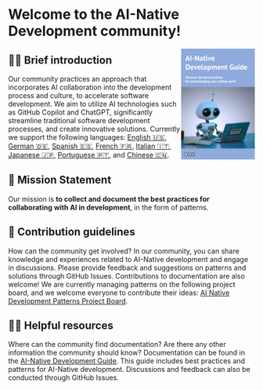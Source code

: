 # Welcome to the AI-Native Development community!

<img align="right" src="/profile/top.png" title="AI Native Development Guide" width="30%">

## 🙋‍♀️ Brief introduction

Our community practices an approach that incorporates AI collaboration into the development process and culture, to accelerate software development. We aim to utilize AI technologies such as GitHub Copilot and ChatGPT, significantly streamline traditional software development processes, and create innovative solutions. Currently we support the following languages: [English 🇺🇸](https://ai-native-development.gitbook.io/docs/), [German 🇩🇪](https://ai-native-development.gitbook.io/docs/v/de/), [Spanish 🇪🇸](https://ai-native-development.gitbook.io/docs/v/es/), [French 🇫🇷](https://ai-native-development.gitbook.io/docs/v/fr/), [Italian 🇮🇹](https://ai-native-development.gitbook.io/docs/v/it/), [Japanese 🇯🇵](https://ai-native-development.gitbook.io/docs/v/ja/), [Portuguese 🇵🇹](https://ai-native-development.gitbook.io/docs/v/pt/), and [Chinese 🇨🇳](https://ai-native-development.gitbook.io/docs/v/zh/).

## 💪 Mission Statement

Our mission is **to collect and document the best practices for collaborating with AI in development**, in the form of patterns.

## 🌈 Contribution guidelines

How can the community get involved?
In our community, you can share knowledge and experiences related to AI-Native development and engage in discussions. Please provide feedback and suggestions on patterns and solutions through GitHub Issues. Contributions to documentation are also welcome! We are currently managing patterns on the following project board, and we welcome everyone to contribute their ideas: [AI Native Development Patterns Project Board](https://github.com/orgs/AI-Native-Development/projects/1).

## 👩‍💻 Helpful resources 

Where can the community find documentation? Are there any other information the community should know?
Documentation can be found in the [AI-Native Development Guide](https://ai-native-development.gitbook.io/). This guide includes best practices and patterns for AI-Native development. Discussions and feedback can also be conducted through GitHub Issues.
